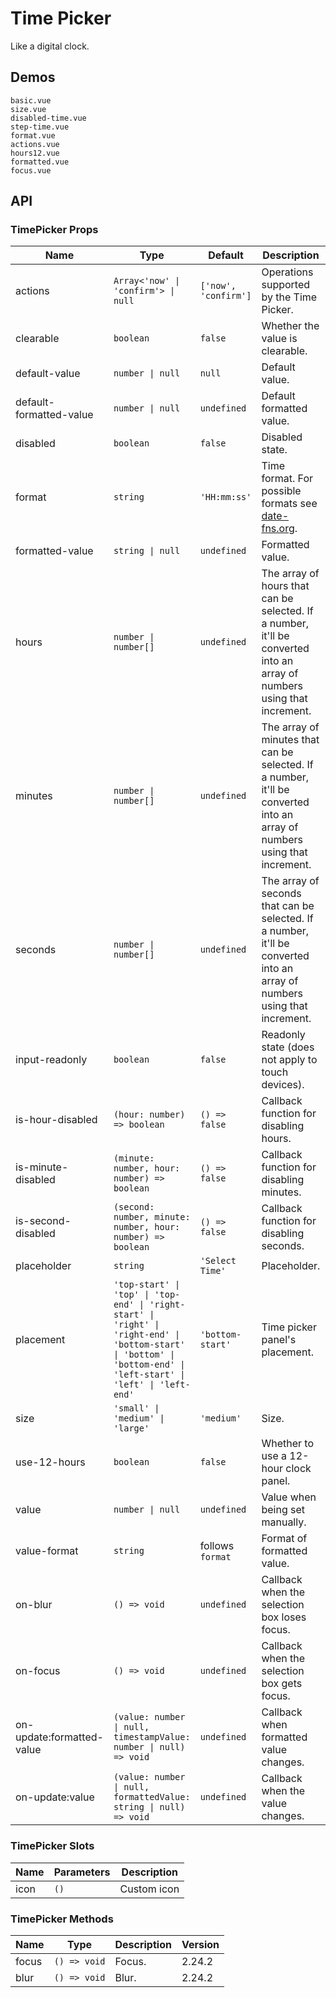 # Time Picker

Like a digital clock.

## Demos

```demo
basic.vue
size.vue
disabled-time.vue
step-time.vue
format.vue
actions.vue
hours12.vue
formatted.vue
focus.vue
```

## API

### TimePicker Props

| Name | Type | Default | Description | Version |
| --- | --- | --- | --- | --- |
| actions | `Array<'now' \| 'confirm'> \| null` | `['now', 'confirm']` | Operations supported by the Time Picker. |  |
| clearable | `boolean` | `false` | Whether the value is clearable. |  |
| default-value | `number \| null` | `null` | Default value. |  |
| default-formatted-value | `number \| null` | `undefined` | Default formatted value. | 2.24.0 |
| disabled | `boolean` | `false` | Disabled state. |  |
| format | `string` | `'HH:mm:ss'` | Time format. For possible formats see [date-fns.org](https://date-fns.org/v2.23.0/docs/format). |  |
| formatted-value | `string \| null` | `undefined` | Formatted value. | 2.24.0 |
| hours | `number \| number[]` | `undefined` | The array of hours that can be selected. If a number, it'll be converted into an array of numbers using that increment. |  |
| minutes | `number \| number[]` | `undefined` | The array of minutes that can be selected. If a number, it'll be converted into an array of numbers using that increment. |  |
| seconds | `number \| number[]` | `undefined` | The array of seconds that can be selected. If a number, it'll be converted into an array of numbers using that increment. |  |
| input-readonly | `boolean` | `false` | Readonly state (does not apply to touch devices). |  |
| is-hour-disabled | `(hour: number) => boolean` | `() => false` | Callback function for disabling hours. |  |
| is-minute-disabled | `(minute: number, hour: number) => boolean` | `() => false` | Callback function for disabling minutes. |  |
| is-second-disabled | `(second: number, minute: number, hour: number) => boolean` | `() => false` | Callback function for disabling seconds. |  |
| placeholder | `string` | `'Select Time'` | Placeholder. |  |
| placement | `'top-start' \| 'top' \| 'top-end' \| 'right-start' \| 'right' \| 'right-end' \| 'bottom-start' \| 'bottom' \| 'bottom-end' \| 'left-start' \| 'left' \| 'left-end'` | `'bottom-start'` | Time picker panel's placement. | 2.25.0 |
| size | `'small' \| 'medium' \| 'large'` | `'medium'` | Size. |  |
| use-12-hours | `boolean` | `false` | Whether to use a 12-hour clock panel. |  |
| value | `number \| null` | `undefined` | Value when being set manually. |  |
| value-format | `string` | follows `format` | Format of formatted value. | 2.24.0 |
| on-blur | `() => void` | `undefined` | Callback when the selection box loses focus. |  |
| on-focus | `() => void` | `undefined` | Callback when the selection box gets focus. |  |
| on-update:formatted-value | `(value: number \| null, timestampValue: number \| null) => void` | `undefined` | Callback when formatted value changes. | 2.24.0 |
| on-update:value | `(value: number \| null, formattedValue: string \| null) => void` | `undefined` | Callback when the value changes. | `formattedValue` 2.24.0 |

### TimePicker Slots

| Name | Parameters | Description |
| ---- | ---------- | ----------- |
| icon | `()`       | Custom icon |

### TimePicker Methods

| Name  | Type         | Description | Version |
| ----- | ------------ | ----------- | ------- |
| focus | `() => void` | Focus.      | 2.24.2  |
| blur  | `() => void` | Blur.       | 2.24.2  |
